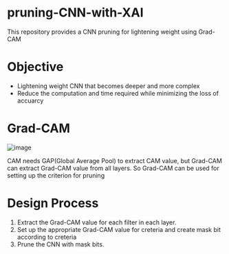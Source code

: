 # pruning-CNN-with-XAI
This repository provides a CNN pruning for lightening weight using Grad-CAM

# Objective
- Lightening weight CNN that becomes deeper and more complex
- Reduce the computation and time required while minimizing the loss of accuarcy

# Grad-CAM
![image](https://user-images.githubusercontent.com/72268423/110791659-cde59a00-82b5-11eb-887f-c4393da4078f.png)
 
 CAM needs GAP(Global Average Pool) to extract CAM value, but Grad-CAM can extract Grad-CAM value from all layers. 
 So Grad-CAM can be used for setting up the criterion for pruning
 
 # Design Process
 1. Extract the Grad-CAM value for each filter in each layer.
 2. Set up the appropriate Grad-CAM value for creteria and create mask bit according to creteria
 3. Prune the CNN with mask bits.
 
